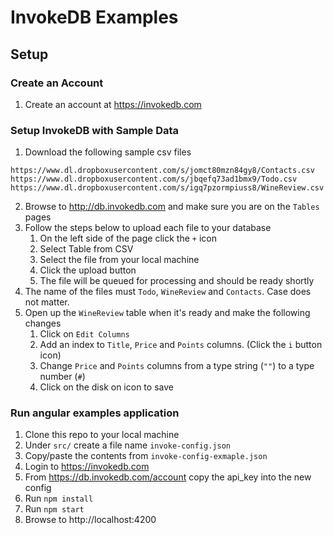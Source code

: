 # InvokeDB Examples

## Setup

### Create an Account
1. Create an account at https://invokedb.com

### Setup InvokeDB with Sample Data
1. Download the following sample csv files
```
https://www.dl.dropboxusercontent.com/s/jomct80mzn84gy8/Contacts.csv
https://www.dl.dropboxusercontent.com/s/jbqefq73ad1bmx9/Todo.csv
https://www.dl.dropboxusercontent.com/s/igq7pzormpiuss8/WineReview.csv
```
2. Browse to http://db.invokedb.com and make sure you are on the `Tables` pages
3. Follow the steps below to upload each file to your database
   1. On the left side of the page click the `+` icon
   2. Select Table from CSV
   3. Select the file from your local machine
   4. Click the upload button
   5. The file will be queued for processing and should be ready shortly
4. The name of the files must `Todo`, `WineReview` and `Contacts`. Case does not matter.
5. Open up the `WineReview` table when it's ready and make the following changes
   1. Click on `Edit Columns`
   2. Add an index to `Title`, `Price` and `Points` columns. (Click the `i` button icon)
   3. Change `Price` and `Points` columns from a type string (`""`) to a type number (`#`)
   4. Click on the disk on icon to save

### Run angular examples application
1. Clone this repo to your local machine
2. Under `src/` create a file name `invoke-config.json`
3. Copy/paste the contents from `invoke-config-exmaple.json`
4. Login to https://invokedb.com
5. From https://db.invokedb.com/account copy the api_key into the new config
6. Run `npm install`
7. Run `npm start`
8. Browse to http://localhost:4200